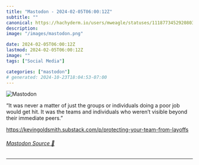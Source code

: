 ```yaml
---
title: "Mastodon - 2024-02-05T06:00:12Z"
subtitle: ""
canonical: https://hachyderm.io/users/mweagle/statuses/111877345292080307
description:
image: "/images/mastodon.png"

date: 2024-02-05T06:00:12Z
lastmod: 2024-02-05T06:00:12Z
image: ""
tags: ["Social Media"]

categories: ["mastodon"]
# generated: 2024-10-23T18:04:53-07:00
---
```

![Mastodon](/images/mastodon.png)

<p>“It was never a matter of just the groups or individuals doing a poor job would get hit. It was the teams and individuals who weren’t visible beyond their immediate peers.”</p><p><a href="https://kevingoldsmith.substack.com/p/protecting-your-team-from-layoffs" target="_blank" rel="nofollow noopener noreferrer" translate="no"><span class="invisible">https://</span><span class="ellipsis">kevingoldsmith.substack.com/p/</span><span class="invisible">protecting-your-team-from-layoffs</span></a></p>


###### [Mastodon Source 🐘](https://hachyderm.io/@mweagle/111877345292080307)

___
